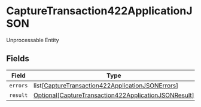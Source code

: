 # CaptureTransaction422ApplicationJSON

Unprocessable Entity


## Fields

| Field                                                                                                                         | Type                                                                                                                          | Required                                                                                                                      | Description                                                                                                                   |
| ----------------------------------------------------------------------------------------------------------------------------- | ----------------------------------------------------------------------------------------------------------------------------- | ----------------------------------------------------------------------------------------------------------------------------- | ----------------------------------------------------------------------------------------------------------------------------- |
| `errors`                                                                                                                      | list[[CaptureTransaction422ApplicationJSONErrors](../../models/operations/capturetransaction422applicationjsonerrors.md)]     | :heavy_minus_sign:                                                                                                            | N/A                                                                                                                           |
| `result`                                                                                                                      | [Optional[CaptureTransaction422ApplicationJSONResult]](../../models/operations/capturetransaction422applicationjsonresult.md) | :heavy_minus_sign:                                                                                                            | N/A                                                                                                                           |
